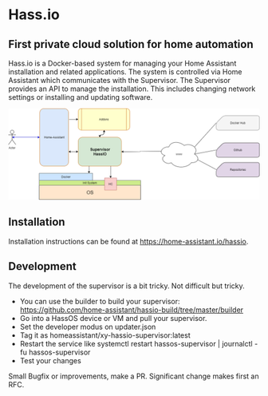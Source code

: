 # Hass.io

## First private cloud solution for home automation

Hass.io is a Docker-based system for managing your Home Assistant installation
and related applications. The system is controlled via Home Assistant which
communicates with the Supervisor. The Supervisor provides an API to manage the
installation. This includes changing network settings or installing
and updating software.

![](misc/hassio.png?raw=true)

## Installation

Installation instructions can be found at <https://home-assistant.io/hassio>.

## Development

The development of the supervisor is a bit tricky. Not difficult but tricky.

- You can use the builder to build your supervisor: https://github.com/home-assistant/hassio-build/tree/master/builder
- Go into a HassOS device or VM and pull your supervisor.
- Set the developer modus on updater.json
- Tag it as homeassistant/xy-hassio-supervisor:latest
- Restart the service like systemctl restart hassos-supervisor | journalctl -fu hassos-supervisor
- Test your changes

Small Bugfix or improvements, make a PR. Significant change makes first an RFC.
